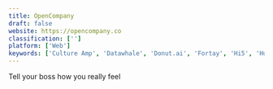 ```yaml
---
title: OpenCompany
draft: false 
website: https://opencompany.co
classification: ['']
platform: ['Web']
keywords: ['Culture Amp', 'Datawhale', 'Donut.ai', 'Fortay', 'Hi5', 'HubSpot Projects', 'INTUO', 'Know Your Team', 'Lattice Engagement', 'Lead Honestly', 'Pegged', 'Pomello', 'Pomodairo', 'RoundPegg', 'SocialChorus', 'The Culture Book', 'Tomatoes', 'Vouch', 'WorkXO', 'teambay']
---
```

Tell your boss how you really feel